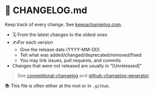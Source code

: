 # 🍒 CHANGELOG.md

<div class="row row-cols-md-2"><div>

Keep track of every change. See [keepachangelog.com](https://keepachangelog.com/en/).

* 🗓️  From the latest changes to the oldest ones
* ✍️For each version
    * Give the release date (YYYY-MM-DD)
    * Tell what was added/changed/deprecated/removed/fixed
    * You may link issues, pull requests, and commits
* Changes that were not released are usually in "[Unreleased]"

> See [conventional-changelog](https://github.com/conventional-changelog) and [github-changelog-generator](https://github.com/github-changelog-generator/github-changelog-generator).
</div><div>

📚 This file is often either at the root or in `.github`.
</div></div>
